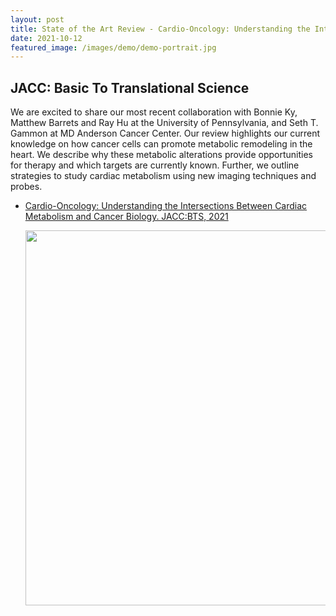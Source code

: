 ```yaml
---
layout: post
title: State of the Art Review - Cardio-Oncology: Understanding the Intersections Between Cardiac Metabolism and Cancer Biology
date: 2021-10-12
featured_image: /images/demo/demo-portrait.jpg
---
```

## JACC: Basic To Translational Science
We are excited to share our most recent collaboration with Bonnie Ky, Matthew Barrets and Ray Hu at the University of Pennsylvania, and Seth T. Gammon at MD Anderson Cancer Center.
Our review highlights our current knowledge on how cancer cells can promote metabolic remodeling in the heart. We describe why these metabolic alterations provide opportunities for therapy and 
which targets are currently known. Further, we outline strategies to study cardiac metabolism using new imaging techniques and probes.


* [Cardio-Oncology: Understanding the Intersections Between Cardiac Metabolism and Cancer Biology. JACC:BTS, 2021](https://www.jacc.org/doi/10.1016/j.jacbts.2021.05.008)

	 <img src="./images/cardionet.png" width="600" height="600">


